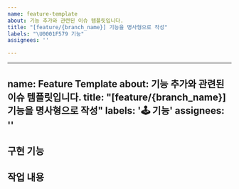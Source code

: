 ```yaml
---
name: feature-template
about: 기능 추가와 관련된 이슈 템플릿입니다.
title: "[feature/{branch_name}] 기능을 명사형으로 작성"
labels: "\U0001F579 기능"
assignees: ''

---
```


---
name: Feature Template
about: 기능 추가와 관련된 이슈 템플릿입니다.
title: "[feature/{branch_name}] 기능을 명사형으로 작성"
labels: '🕹 기능'
assignees: ''
---

## 구현 기능


## 작업 내용
